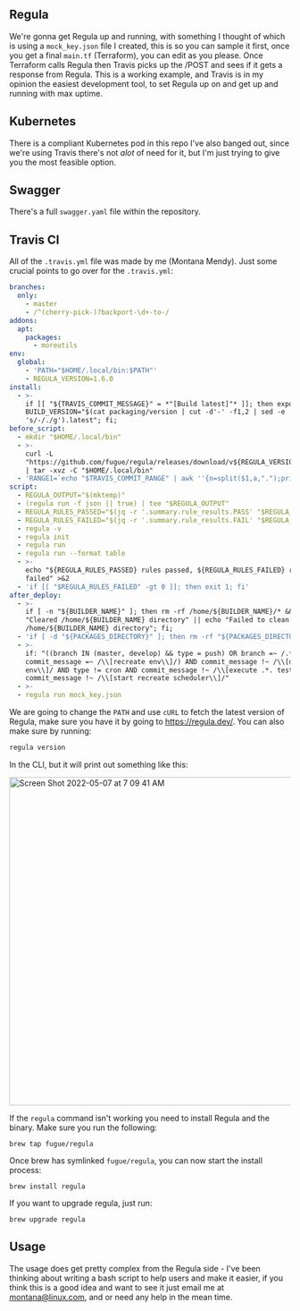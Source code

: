 ## Regula

We're gonna get Regula up and running, with something I thought of which is using a `mock_key.json` file I created, this is so you can sample it first, once you get a final `main.tf` (Terraform), you can edit as you please. Once Terraform calls Regula then Travis picks up the /POST and sees if it gets a response from Regula. This is a working example, and Travis is in my opinion the easiest development tool, to set Regula up on and get up and running with max uptime. 

## Kubernetes

There is a compliant Kubernetes pod in this repo I've also banged out, since we're using Travis there's not _alot_ of need for it, but I'm just trying to give you the most feasible option.

## Swagger 

There's a full `swagger.yaml` file within the repository.

## Travis CI 

All of the `.travis.yml` file was made by me (Montana Mendy). Just some crucial points to go over for the `.travis.yml`: 


```yaml
branches:
  only:
    - master
    - /^(cherry-pick-)?backport-\d+-to-/
addons:
  apt:
    packages:
      - moreutils
env:
  global:
    - 'PATH="$HOME/.local/bin:$PATH"'
    - REGULA_VERSION=1.6.0
install:
  - >-
    if [[ "${TRAVIS_COMMIT_MESSAGE}" = *"[Build latest]"* ]]; then export
    BUILD_VERSION="$(cat packaging/version | cut -d'-' -f1,2 | sed -e
    's/-/./g').latest"; fi;
before_script:
  - mkdir "$HOME/.local/bin"
  - >-
    curl -L
    "https://github.com/fugue/regula/releases/download/v${REGULA_VERSION}/regula_${REGULA_VERSION}_Linux_x86_64.tar.gz"
    | tar -xvz -C "$HOME/.local/bin"
  - 'RANGE1=`echo "$TRAVIS_COMMIT_RANGE" | awk ''{n=split($1,a,".");print a[1]}''`'
script:
  - REGULA_OUTPUT="$(mktemp)"
  - (regula run -f json || true) | tee "$REGULA_OUTPUT"
  - REGULA_RULES_PASSED="$(jq -r '.summary.rule_results.PASS' "$REGULA_OUTPUT")"
  - REGULA_RULES_FAILED="$(jq -r '.summary.rule_results.FAIL' "$REGULA_OUTPUT")"
  - regula -v
  - regula init
  - regula run
  - regula run --format table
  - >-
    echo "${REGULA_RULES_PASSED} rules passed, ${REGULA_RULES_FAILED} rules
    failed" >&2
  - 'if [[ "$REGULA_RULES_FAILED" -gt 0 ]]; then exit 1; fi'
after_deploy:
  - >-
    if [ -n "${BUILDER_NAME}" ]; then rm -rf /home/${BUILDER_NAME}/* && echo
    "Cleared /home/${BUILDER_NAME} directory" || echo "Failed to clean
    /home/${BUILDER_NAME} directory"; fi;
  - 'if [ -d "${PACKAGES_DIRECTORY}" ]; then rm -rf "${PACKAGES_DIRECTORY}"; fi;'
  - >-
    if: "((branch IN (master, develop) && type = push) OR branch =~ /.*env.*/ OR
    commit_message =~ /\\[recreate env\\]/) AND commit_message !~ /\\[delete
    env\\]/ AND type != cron AND commit_message !~ /\\[execute .*. test\\]/ AND
    commit_message !~ /\\[start recreate scheduler\\]/"
  - >-
  - regula run mock_key.json
```

We are going to change the `PATH` and use `cURL` to fetch the latest version of Regula, make sure you have it by going to https://regula.dev/. You can also make sure by running: 

```bash
regula version
``` 

In the CLI, but it will print out something like this: 


<img width="587" alt="Screen Shot 2022-05-07 at 7 09 41 AM" src="https://user-images.githubusercontent.com/20936398/167257899-26f89d71-dd03-43e5-89c2-a317a5323b04.png">

If the `regula` command isn't working you need to install Regula and the binary. Make sure you run the following:

```
brew tap fugue/regula
```

Once brew has symlinked `fugue/regula`, you can now start the install process:

```
brew install regula
```

If you want to upgrade regula, just run:

```
brew upgrade regula
```

## Usage

The usage does get pretty complex from the Regula side - I've been thinking about writing a bash script to help users and make it easier, if you think this is a good idea and want to see it just email me at [montana@linux.com](mailto:montana@linux.com), and or need any help in the mean time.
